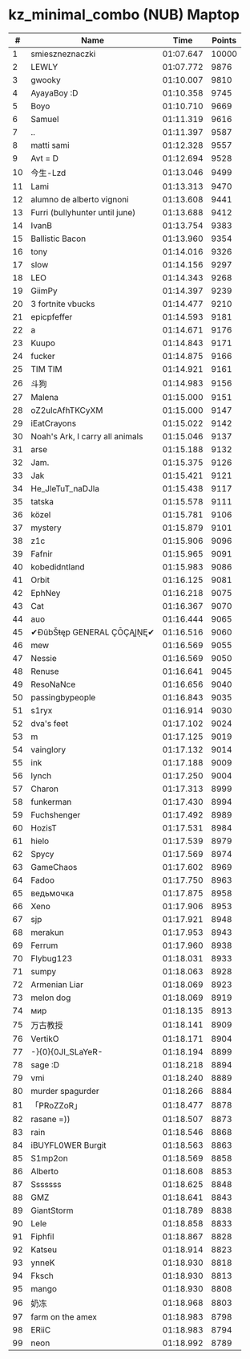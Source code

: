 # kz_minimal_combo (NUB) Maptop

|  # | Name | Time | Points |
|-------------- | -------------- | -------------- | -------------- | 
| 1 | smieszneznaczki | 01:07.647 | 10000 | 
| 2 | LEWLY | 01:07.772 | 9876 | 
| 3 | gwooky | 01:10.007 | 9810 | 
| 4 | AyayaBoy :D | 01:10.358 | 9745 | 
| 5 | Boyo | 01:10.710 | 9669 | 
| 6 | Samuel | 01:11.319 | 9616 | 
| 7 | .. | 01:11.397 | 9587 | 
| 8 | matti sami | 01:12.328 | 9557 | 
| 9 | Avt = D | 01:12.694 | 9528 | 
| 10 | 今生-Lzd | 01:13.046 | 9499 | 
| 11 | Lami | 01:13.313 | 9470 | 
| 12 | alumno de alberto vignoni | 01:13.608 | 9441 | 
| 13 | Furri (bullyhunter until june) | 01:13.688 | 9412 | 
| 14 | IvanB | 01:13.754 | 9383 | 
| 15 | Ballistic Bacon | 01:13.960 | 9354 | 
| 16 | tony | 01:14.016 | 9326 | 
| 17 | slow | 01:14.156 | 9297 | 
| 18 | LEO | 01:14.343 | 9268 | 
| 19 | GiimPy | 01:14.397 | 9239 | 
| 20 | 3 fortnite vbucks | 01:14.477 | 9210 | 
| 21 | epicpfeffer | 01:14.593 | 9181 | 
| 22 | a | 01:14.671 | 9176 | 
| 23 | Kuupo | 01:14.843 | 9171 | 
| 24 | fucker | 01:14.875 | 9166 | 
| 25 | TIM TIM | 01:14.921 | 9161 | 
| 26 | 斗狗 | 01:14.983 | 9156 | 
| 27 | Malena | 01:15.000 | 9151 | 
| 28 | oZ2ulcAfhTKCyXM | 01:15.000 | 9147 | 
| 29 | iEatCrayons | 01:15.022 | 9142 | 
| 30 | Noah's Ark, I carry all animals | 01:15.046 | 9137 | 
| 31 | arse | 01:15.188 | 9132 | 
| 32 | Jam. | 01:15.375 | 9126 | 
| 33 | Jak | 01:15.421 | 9121 | 
| 34 | He_JleTuT_naDJla | 01:15.438 | 9117 | 
| 35 | tatska | 01:15.578 | 9111 | 
| 36 | közel | 01:15.781 | 9106 | 
| 37 | mystery | 01:15.879 | 9101 | 
| 38 | z1c | 01:15.906 | 9096 | 
| 39 | Fafnir | 01:15.965 | 9091 | 
| 40 | kobedidntland | 01:15.983 | 9086 | 
| 41 | Orbit | 01:16.125 | 9081 | 
| 42 | EphNey | 01:16.218 | 9075 | 
| 43 | Cat | 01:16.367 | 9070 | 
| 44 | auo | 01:16.444 | 9065 | 
| 45 | ✔ĐûbŠŧęp GENERAL ÇŌÇĄĮŅĘ✔ | 01:16.516 | 9060 | 
| 46 | mew | 01:16.569 | 9055 | 
| 47 | Nessie | 01:16.569 | 9050 | 
| 48 | Renuse | 01:16.641 | 9045 | 
| 49 | ResoNaNce | 01:16.656 | 9040 | 
| 50 | passingbypeople | 01:16.843 | 9035 | 
| 51 | s1ryx | 01:16.914 | 9030 | 
| 52 | dva's feet | 01:17.102 | 9024 | 
| 53 | m | 01:17.125 | 9019 | 
| 54 | vainglory | 01:17.132 | 9014 | 
| 55 | ink | 01:17.188 | 9009 | 
| 56 | lynch | 01:17.250 | 9004 | 
| 57 | Charon | 01:17.313 | 8999 | 
| 58 | funkerman | 01:17.430 | 8994 | 
| 59 | Fuchshenger | 01:17.492 | 8989 | 
| 60 | HozisT | 01:17.531 | 8984 | 
| 61 | hielo | 01:17.539 | 8979 | 
| 62 | Spycy | 01:17.569 | 8974 | 
| 63 | GameChaos | 01:17.602 | 8969 | 
| 64 | Fadoo | 01:17.750 | 8963 | 
| 65 | ведьмочка | 01:17.875 | 8958 | 
| 66 | Xeno | 01:17.906 | 8953 | 
| 67 | sjp | 01:17.921 | 8948 | 
| 68 | merakun | 01:17.953 | 8943 | 
| 69 | Ferrum | 01:17.960 | 8938 | 
| 70 | Flybug123 | 01:18.031 | 8933 | 
| 71 | sumpy | 01:18.063 | 8928 | 
| 72 | Armenian Liar | 01:18.069 | 8923 | 
| 73 | melon dog | 01:18.069 | 8919 | 
| 74 | мир | 01:18.135 | 8913 | 
| 75 | 万古教授 | 01:18.141 | 8909 | 
| 76 | VertikO | 01:18.171 | 8904 | 
| 77 | -}{0}{0JI_SLaYeR- | 01:18.194 | 8899 | 
| 78 | sage :D | 01:18.218 | 8894 | 
| 79 | vmi | 01:18.240 | 8889 | 
| 80 | murder spagurder | 01:18.266 | 8884 | 
| 81 | 「PRoZZoR」 | 01:18.477 | 8878 | 
| 82 | rasane =)) | 01:18.507 | 8873 | 
| 83 | rain | 01:18.546 | 8868 | 
| 84 | iBUYFL0WER Burgit | 01:18.563 | 8863 | 
| 85 | S1mp2on | 01:18.569 | 8858 | 
| 86 | Alberto | 01:18.608 | 8853 | 
| 87 | Sssssss | 01:18.625 | 8848 | 
| 88 | GMZ | 01:18.641 | 8843 | 
| 89 | GiantStorm | 01:18.789 | 8838 | 
| 90 | Lele | 01:18.858 | 8833 | 
| 91 | Fiphfil | 01:18.867 | 8828 | 
| 92 | Katseu | 01:18.914 | 8823 | 
| 93 | ynneK | 01:18.930 | 8818 | 
| 94 | Fksch | 01:18.930 | 8813 | 
| 95 | mango | 01:18.930 | 8808 | 
| 96 | 奶冻 | 01:18.968 | 8803 | 
| 97 | farm on the amex | 01:18.983 | 8798 | 
| 98 | ERiiC | 01:18.983 | 8794 | 
| 99 | neon | 01:18.992 | 8789 | 

